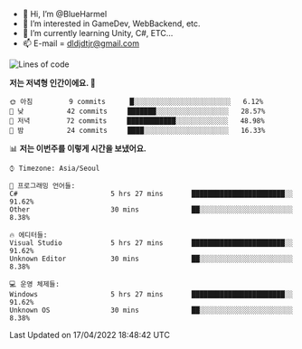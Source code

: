 - 👋 Hi, I’m @BlueHarmel
- 👀 I’m interested in GameDev, WebBackend, etc.
- 🌱 I’m currently learning Unity, C#, ETC...
- 📫 E-mail = dldjdtjr@gmail.com
  <!--START_SECTION:waka-->
![Lines of code](https://img.shields.io/badge/%EC%A0%80%EB%8A%94%20%EC%97%AC%ED%83%9C%EA%B9%8C%EC%A7%80%20-70%20Thousand%20%EC%A4%84%EC%9D%98%20%EC%BD%94%EB%93%9C%EB%A5%BC%20%EC%9E%91%EC%84%B1%ED%96%88%EC%96%B4%EC%9A%94.-blue)

**저는 저녁형 인간이에요. 🦉** 

```text
🌞 아침         9 commits      █░░░░░░░░░░░░░░░░░░░░░░░░   6.12% 
🌆 낮　         42 commits     ███████░░░░░░░░░░░░░░░░░░   28.57% 
🌃 저녁         72 commits     ████████████░░░░░░░░░░░░░   48.98% 
🌙 밤　         24 commits     ████░░░░░░░░░░░░░░░░░░░░░   16.33%

```


📊 **저는 이번주를 이렇게 시간을 보냈어요.** 

```text
⌚︎ Timezone: Asia/Seoul

💬 프로그래밍 언어들: 
C#                       5 hrs 27 mins       ███████████████████████░░   91.62% 
Other                    30 mins             ██░░░░░░░░░░░░░░░░░░░░░░░   8.38%

🔥 에디터들: 
Visual Studio            5 hrs 27 mins       ███████████████████████░░   91.62% 
Unknown Editor           30 mins             ██░░░░░░░░░░░░░░░░░░░░░░░   8.38%

💻 운영 체제들: 
Windows                  5 hrs 27 mins       ███████████████████████░░   91.62% 
Unknown OS               30 mins             ██░░░░░░░░░░░░░░░░░░░░░░░   8.38%

```


 Last Updated on 17/04/2022 18:48:42 UTC
<!--END_SECTION:waka-->
<!---
BlueHarmel/BlueHarmel is a ✨ special ✨ repository because its `README.md` (this file) appears on your GitHub profile.
You can click the Preview link to take a look at your changes.
--->

